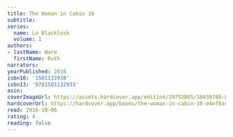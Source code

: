 ```yaml
---
title: The Woman in Cabin 10
subtitle:
series:
  name: Lo Blacklock
  volume: 1
authors:
- lastName: Ware
  firstName: Ruth
narrators:
yearPublished: 2016
isbn10: '1501132938'
isbn13: '9781501132933'
asin:
coverImageUrl: https://assets.hardcover.app/edition/29752865/10439789-L.jpg
hardcoverUrl: https://hardcover.app/books/the-woman-in-cabin-10-e4ef8ad9-7e58-4218-9571-95e1a582fa05/editions/29752865
read: 2016-10-06
rating: 4
reading: false
---
```

